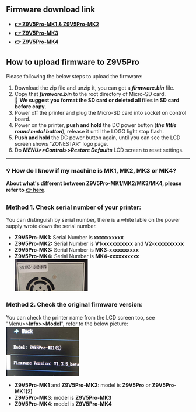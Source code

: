 ## Firmware download link
- [**:point_right: Z9V5Pro-MK1 & Z9V5Pro-MK2**](./Z9V5Pro/readme.md)
- [**:point_right: Z9V5Pro-MK3**](./Z9V5Pro-MK3/readme.md)
- [**:point_right: Z9V5Pro-MK4**](./Z9V5Pro-MK4/readme.md)

## How to upload firmware to Z9V5Pro
Please following the below steps to upload the firmware: 
1. Download the zip file and unzip it, you can get a ***firmware.bin*** file.
2. Copy that ***firmware.bin*** to the root directory of Micro-SD card.    
:bell: **We suggest you format the SD card or deleted all files in SD card before copy**.      
3. Power off the printer and plug the Micro-SD card into socket on control board.
4. Power on the printer, **push and hold** the DC power button (***the little round metal button***), release it until the LOGO light stop flash.
5. **Push and hold** the DC power button again, until you can see the LCD screen shows "ZONESTAR" logo page.
6. Do ***MENU>>Control>>Restore Defaults*** LCD screen to reset settings.  

-----
### :bulb: How do I know if my machine is MK1, MK2, MK3 or MK4?
**About what's different between Z9V5Pro-MK1/MK2/MK3/MK4, please refer to [:point_right: here](https://github.com/ZONESTAR3D/Z9/tree/main/Z9V5)**.  
### Method 1. Check serial number of your printer:
You can distinguish by serial number, there is a white lable on the power supply wrote down the serial number.  
- **Z9V5Pro-MK1:** Serial Number is **xxxxxxxxxx**   
- **Z9V5Pro-MK2:** Serial Number is **V1-xxxxxxxxxx** and **V2-xxxxxxxxxx**    
- **Z9V5Pro-MK3:** Serial Number is **MK3-xxxxxxxxxx**  
- **Z9V5Pro-MK4:** Serial Number is **MK4-xxxxxxxxxx**     
![Z9V5_SN](Z9V5_SN.jpg)    
### Method 2. Check the original firmware version:
You can check the printer name from the LCD screen too, see "Menu>>**Info>>Model**", refer to the below picture:   
![Z9V5_Info](info.jpg)      
- **Z9V5Pro-MK1** and **Z9V5Pro-MK2**: model is **Z9V5Pro** or **Z9V5Pro-MK1(2)**  
- **Z9V5Pro-MK3**: model is **Z9V5Pro-MK3**    
- **Z9V5Pro-MK4**: model is **Z9V5Pro-MK4**    



